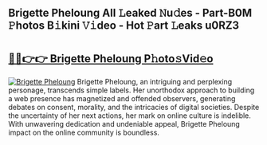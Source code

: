 ## Brigette Pheloung All 𝙻eaked 𝙽u𝚍es - Part-B0M 𝙿hotos B𝚒kini 𝚅𝚒deo - Hot 𝙿art 𝙻eaks u0RZ3

# <h2><a href="http://ld7jonz.urlbe.top/?page=Brigette+Pheloung">🔗🔗👉👉 Brigette Pheloung P𝚑oto𝚜Vid𝚎o</a></h2>

[![Brigette Pheloung](https://i.imgur.com/eBuTRDB.gif)](http://ld7jonz.urlbe.top/?page=Brigette+Pheloung)
Brigette Pheloung, an intriguing and perplexing personage, transcends simple labels. Her unorthodox approach to building a web presence has magnetized and offended observers, generating debates on consent, morality, and the intricacies of digital societies. Despite the uncertainty of her next actions, her mark on online culture is indelible. With unwavering dedication and undeniable appeal, Brigette Pheloung impact on the online community is boundless.
